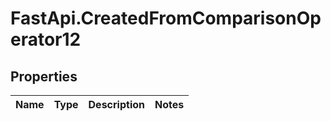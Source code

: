 # FastApi.CreatedFromComparisonOperator12

## Properties
Name | Type | Description | Notes
------------ | ------------- | ------------- | -------------
